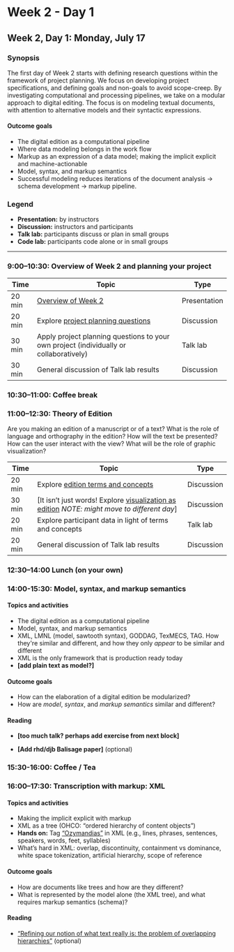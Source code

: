 # Week 2 - Day 1

## Week 2, Day 1: Monday, July 17

### Synopsis

The first day of Week 2 starts with defining research questions within the framework of project planning. We focus on developing project specifications, and defining goals and non-goals to avoid scope-creep. By investigating  computational and processing pipelines, we take on a modular approach to digital editing. The focus is on modeling textual documents, with attention to alternative models and their syntactic expressions. 

#### Outcome goals

* The digital edition as a computational pipeline
* Where data modeling belongs in the work flow
* Markup as an expression of a data model; making the implicit explicit and machine-actionable
* Model, syntax, and markup semantics
* Successful modeling reduces iterations of the document analysis → schema development → markup pipeline.


### Legend

* **Presentation:** by instructors
* **Discussion:** instructors and participants
* **Talk lab:** participants discuss or plan in small groups
* **Code lab:** participants code alone or in small groups

______

### 9:00–10:30: Overview of Week 2 and planning your project

Time | Topic | Type
---- | ----  | ----
20 min | [Overview of Week 2](topics.md) | Presentation
20 min | Explore [project planning questions](project_planning.md) | Discussion
30 min | Apply project planning questions to your own project (individually or collaboratively) | Talk lab
30 min | General discussion of Talk lab results | Discussion

### 10:30–11:00: Coffee break

### 11:00–12:30: Theory of Edition

Are you making an edition of a manuscript or of a text? What is the role of language and orthography in the edition? How will the text be presented? How can the user interact with the view? What will be the role of graphic visualization?

Time | Topic | Type
---- | ----  | ----
20 min | Explore [edition terms and concepts](edition_terms_and_concepts.md) | Discussion
30 min | [It isn’t just words! Explore [visualization as edition](sample_visualizations.md) _NOTE: might move to different day_] | Discussion
20 min | Explore participant data in light of terms and concepts | Talk lab
20 min | General discussion of Talk lab results | Discussion

### 12:30–14:00 Lunch (on your own)

### 14:00-15:30: Model, syntax, and markup semantics

#### Topics and activities

* The digital edition as a computational pipeline
* Model, syntax, and markup semantics
* XML, LMNL (model, sawtooth syntax), GODDAG, TexMECS, TAG. How they're similar and different, and how they only *appear* to be similar and different
* XML is the only framework that is production ready today
*  **[add plain text as model?]**

#### Outcome goals

* How can the elaboration of a digital edition be modularized?
* How are *model*, *syntax*, and *markup semantics* similar and different? 

#### Reading

* **[too much talk? perhaps add exercise from next block]** 

* **[Add rhd/djb Balisage paper]** (optional)

### 15:30-16:00: Coffee / Tea

### 16:00–17:30: Transcription with markup: XML

#### Topics and activities

* Making the implicit explicit with markup
* XML as a tree (OHCO: “ordered hierarchy of content objects”)
* **Hands on:** Tag [“Ozymandias”](ozymandias.txt) in XML (e.g., lines, phrases, sentences, speakers, words, feet, syllables)
* What’s hard in XML: overlap, discontinuity, containment vs dominance, white space tokenization, artificial hierarchy, scope of reference

#### Outcome goals

* How are documents like trees and how are they different?
* What is represented by the model alone (the XML tree), and what requires markup semantics (schema)?

#### Reading

* [“Refining our notion of what text really is: the problem of overlapping hierarchies”](http://cds.library.brown.edu/resources/stg/monographs/ohco.html) (optional)

